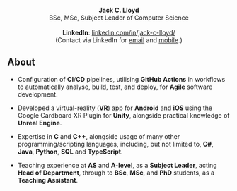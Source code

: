 <p align="center">
	<b>Jack C. Lloyd</b>
	<br/>
	BSc, MSc, Subject Leader of Computer Science
	<br/>
	<br/>
	<b>LinkedIn</b>: <a href="https://www.linkedin.com/in/jack-c-lloyd/">linkedin.com/in/jack-c-lloyd/</a>
	<br/>
	(Contact via LinkedIn for <u>email</u> and <u>mobile</u>.)
</p>

## About

- Configuration of **CI**/**CD** pipelines, utilising **GitHub Actions** in workflows to automatically analyse, build, test, and deploy, for **Agile** software development.

- Developed a virtual-reality (**VR**) app for **Android** and **iOS** using the Google Cardboard XR Plugin for **Unity**, alongside practical knowledge of **Unreal Engine**.

- Expertise in **C** and **C++**, alongside usage of many other programming/scripting languages, including, but not limited to, **C#**, **Java**, **Python**, **SQL** and **TypeScript**.

- Teaching experience at **AS** and **A-level**, as a **Subject Leader**, acting **Head of Department**,
through to **BSc**, **MSc**, and **PhD** students, as a **Teaching Assistant**.
